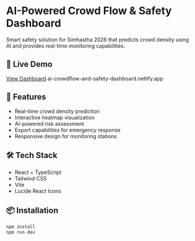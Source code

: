 # AI-Powered Crowd Flow & Safety Dashboard

Smart safety solution for Simhastha 2028 that predicts crowd density using AI and provides real-time monitoring capabilities.

## 🚀 Live Demo
[View Dashboard](https://ai-crowdflow-and-safety-dashboard.netlify.app)
ai-crowdflow-and-safety-dashboard.netlify.app 

## 🎯 Features
- Real-time crowd density prediction
- Interactive heatmap visualization
- AI-powered risk assessment
- Export capabilities for emergency response
- Responsive design for monitoring stations

## 🛠️ Tech Stack
- React + TypeScript
- Tailwind CSS
- Vite
- Lucide React Icons

## 📦 Installation
```bash
npm install
npm run dev
